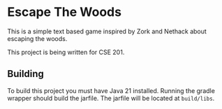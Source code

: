 # Escape The Woods
This is a simple text based game inspired by Zork and Nethack about escaping
the woods.

This project is being written for CSE 201.

## Building
To build this project you must have Java 21 installed. Running the gradle wrapper should build the jarfile. The jarfile will be located at `build/libs`.